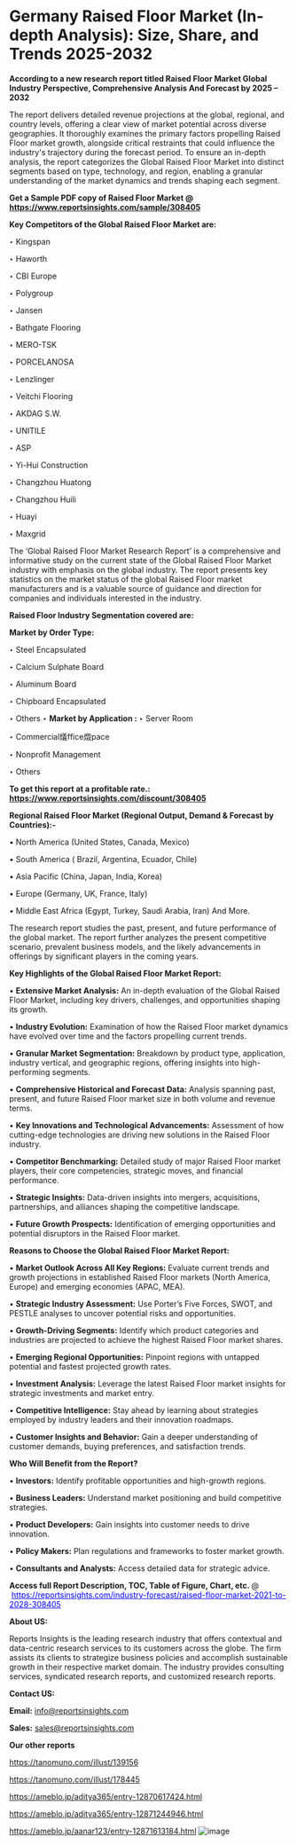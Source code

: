# Germany Raised Floor Market (In-depth Analysis): Size, Share, and Trends 2025-2032

<strong>According to a new research report titled Raised Floor Market Global Industry Perspective, Comprehensive Analysis And Forecast by 2025 – 2032</strong>

The report delivers detailed revenue projections at the global, regional, and country levels, offering a clear view of market potential across diverse geographies. It thoroughly examines the primary factors propelling Raised Floor market growth, alongside critical restraints that could influence the industry's trajectory during the forecast period. To ensure an in-depth analysis, the report categorizes the Global Raised Floor Market into distinct segments based on type, technology, and region, enabling a granular understanding of the market dynamics and trends shaping each segment.

<strong>Get a Sample PDF copy of Raised Floor Market </strong><strong>@<a href=https://www.reportsinsights.com/sample/308405 style=color:#0000ff;> https://www.reportsinsights.com/sample/308405</a></strong></font>

<strong>Key Competitors of the Global Raised Floor Market are:</strong>

‣ Kingspan

‣ Haworth

‣ CBI Europe

‣ Polygroup

‣ Jansen

‣ Bathgate Flooring

‣ MERO-TSK

‣ PORCELANOSA

‣ Lenzlinger

‣ Veitchi Flooring

‣ AKDAG S.W.

‣ UNITILE

‣ ASP

‣ Yi-Hui Construction

‣ Changzhou Huatong

‣ Changzhou Huili

‣ Huayi

‣ Maxgrid

The ‘Global Raised Floor Market Research Report’ is a comprehensive and informative study on the current state of the Global Raised Floor Market industry with emphasis on the global industry. The report presents key statistics on the market status of the global Raised Floor market manufacturers and is a valuable source of guidance and direction for companies and individuals interested in the industry.

<strong>Raised Floor Industry Segmentation covered are:</strong>

<strong>Market by Order Type: </strong>

‣ Steel Encapsulated

‣ Calcium Sulphate Board

‣ Aluminum Board

‣ Chipboard Encapsulated

‣ Others
‣ 
<strong>Market by Application :</strong>
‣ Server Room

‣ Commercial燨ffice燬pace

‣ Nonprofit Management

‣ Others

<strong>To get this report at a profitable rate.: <a href=https://www.reportsinsights.com/discount/308405 style=color:#0000ff;>https://www.reportsinsights.com/discount/308405</a></strong></font>

<strong>Regional Raised Floor Market (Regional Output, Demand &amp; Forecast by Countries):-</strong>

• North America (United States, Canada, Mexico)

• South America ( Brazil, Argentina, Ecuador, Chile)

• Asia Pacific (China, Japan, India, Korea)

• Europe (Germany, UK, France, Italy)

• Middle East Africa (Egypt, Turkey, Saudi Arabia, Iran) And More.

The research report studies the past, present, and future performance of the global market. The report further analyzes the present competitive scenario, prevalent business models, and the likely advancements in offerings by significant players in the coming years.

<strong>Key Highlights of the Global Raised Floor Market Report:</strong>

• <strong>Extensive Market Analysis:</strong> An in-depth evaluation of the Global Raised Floor Market, including key drivers, challenges, and opportunities shaping its growth.

• <strong>Industry Evolution:</strong> Examination of how the Raised Floor market dynamics have evolved over time and the factors propelling current trends.

• <strong>Granular Market Segmentation:</strong> Breakdown by product type, application, industry vertical, and geographic regions, offering insights into high-performing segments.

• <strong>Comprehensive Historical and Forecast Data:</strong> Analysis spanning past, present, and future Raised Floor market size in both volume and revenue terms.

• <strong>Key Innovations and Technological Advancements:</strong> Assessment of how cutting-edge technologies are driving new solutions in the Raised Floor industry.

• <strong>Competitor Benchmarking:</strong> Detailed study of major Raised Floor market players, their core competencies, strategic moves, and financial performance.

• <strong>Strategic Insights:</strong> Data-driven insights into mergers, acquisitions, partnerships, and alliances shaping the competitive landscape.

• <strong>Future Growth Prospects:</strong> Identification of emerging opportunities and potential disruptors in the Raised Floor market.

<strong>Reasons to Choose the Global Raised Floor Market Report:</strong>

• <strong>Market Outlook Across All Key Regions:</strong> Evaluate current trends and growth projections in established Raised Floor markets (North America, Europe) and emerging economies (APAC, MEA).

• <strong>Strategic Industry Assessment:</strong> Use Porter’s Five Forces, SWOT, and PESTLE analyses to uncover potential risks and opportunities.

• <strong>Growth-Driving Segments:</strong> Identify which product categories and industries are projected to achieve the highest Raised Floor market shares.

• <strong>Emerging Regional Opportunities:</strong> Pinpoint regions with untapped potential and fastest projected growth rates.

• <strong>Investment Analysis:</strong> Leverage the latest Raised Floor market insights for strategic investments and market entry.

• <strong>Competitive Intelligence:</strong> Stay ahead by learning about strategies employed by industry leaders and their innovation roadmaps.

• <strong>Customer Insights and Behavior:</strong> Gain a deeper understanding of customer demands, buying preferences, and satisfaction trends.

<strong>Who Will Benefit from the Report?</strong>

• <strong>Investors:</strong> Identify profitable opportunities and high-growth regions.

• <strong>Business Leaders:</strong> Understand market positioning and build competitive strategies.

• <strong>Product Developers:</strong> Gain insights into customer needs to drive innovation.

• <strong>Policy Makers:</strong> Plan regulations and frameworks to foster market growth.

• <strong>Consultants and Analysts:</strong> Access detailed data for strategic advice.
</ul>
<strong>Access full Report Description, TOC, Table of Figure, Chart, etc. </strong>@  <a href=https://reportsinsights.com/industry-forecast/raised-floor-market-2021-to-2028-308405 style=color:#0000ff;>https://reportsinsights.com/industry-forecast/raised-floor-market-2021-to-2028-308405</a></font>

<strong><strong>About US</strong>:</strong>

Reports Insights is the leading research industry that offers contextual and data-centric research services to its customers across the globe. The firm assists its clients to strategize business policies and accomplish sustainable growth in their respective market domain. The industry provides consulting services, syndicated research reports, and customized research reports.

<strong>Contact US:</strong>

<p class=""""><b>Email:</b> <a href=mailto:info@reportsinsights.com>info@reportsinsights.com</a></p>
<p class=""""><b>Sales:</b> <a href=mailto:sales@reportsinsights.com>sales@reportsinsights.com</a></p>

<strong>Our other reports</strong>

<a href=https://tanomuno.com/illust/139156>https://tanomuno.com/illust/139156</a>

<a href=https://tanomuno.com/illust/178445>https://tanomuno.com/illust/178445</a>

<a href=https://ameblo.jp/aditya365/entry-12870617424.html>https://ameblo.jp/aditya365/entry-12870617424.html</a>

<a href=https://ameblo.jp/aditya365/entry-12871244946.html>https://ameblo.jp/aditya365/entry-12871244946.html</a>

<a href=https://ameblo.jp/aanar123/entry-12871613184.html>https://ameblo.jp/aanar123/entry-12871613184.html</a>
![image](https://github.com/user-attachments/assets/ca58ac16-4419-4acc-899c-ba927239117c)
